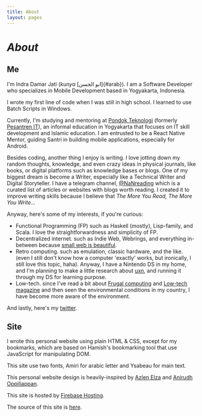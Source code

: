```yaml
---
title: About
layout: pages
---
```


# *About*

## Me

I'm Indra Damar Jati (*kunya* [ابو الحسن]{#arab}). I am a Software Developer who specializes in Mobile Development based in Yogyakarta, Indonesia.

I wrote my first line of code when I was still in high school. I learned to use Batch Scripts in Windows.

Currently, I'm studying and mentoring at [Pondok Teknologi](https://pondokteknologi.com/) (formerly [Pesantren IT](https://pesantrenit.com/)), an informal education in Yogyakarta that focuses on IT skill development and Islamic education. I am entrusted to be a React Native Mentor, guiding Santri in building mobile applications, especially for Android.

Besides coding, another thing I enjoy is writing. I love jotting down my random thoughts, knowledge, and even crazy ideas in physical journals, like books, or digital platforms such as knowledge bases or blogs. One of my biggest dream is become a Writer, especially like a Technical Writer and Digital Storyteller. I have a telegram channel, [@NaNreading](https://t.me/NaNreading) which is a curated list of articles or websites with blogs worth reading. I created it to improve writing skills because I believe that *The More You Read, The More You Write...*

Anyway, here's some of my interests, if you're curious:

- Functional Programming (FP) such as Haskell (mostly), Lisp-family, and Scala. I love the straightforwardness and simplicity of FP.
- Decentralized internet. such as Indie Web, Webrings, and everything in-between because [small web is beautiful](https://benhoyt.com/writings/the-small-web-is-beautiful/).
- Retro computing. such as emulation, classic hardware, and the like. (even I still don't know how a computer 'exactly' works, but ironically, I still love this topic, haha). Anyway, I have a Nintendo DS in my home, and I'm planning to make a little research about [uxn](https://wiki.xxiivv.com/site/uxn.html), and running it through my DS for learning purpose.
- Low-tech. since I've read a bit about [Frugal computing](https://wimvanderbauwhede.codeberg.page/articles/frugal-computing/) and [Low-tech magazine](https://solar.lowtechmagazine.com/) and then seen the environmental conditions in my country, I have become more aware of the environment.

And lastly, here's my [twitter](https://twitter.com/Indradamarj).

## Site

I wrote this personal website using plain HTML & CSS, except for my bookmarks, which are based on Hamish's bookmarking tool that use JavaScript for manipulating DOM.

This site use two fonts, Amiri for arabic letter and Ysabeau for main text.

This personal website design is heavily-inspired by [Azlen Elza](https://azlen.me/) and [Anirudh Oppiliappan](https://icyphox.sh/).

This site is hosted by [Firebase Hosting](https://firebase.google.com/docs/hosting).

The source of this site is [here](http://github.com/Indra2108/home).